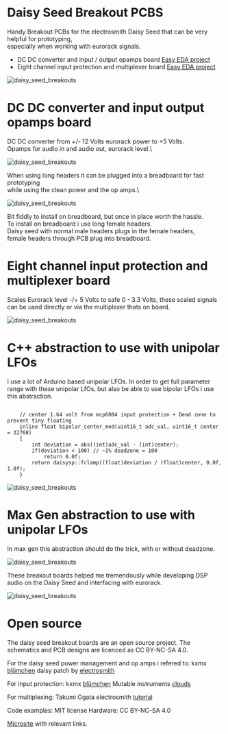 # **Daisy Seed Breakout PCBS**

Handy Breakout PCBs for the electrosmith Daisy Seed that can be very helpful for prototyping,\
especially when working with eurorack signals.

- DC DC converter and input / output opamps board
  [Easy EDA project](https://oshwlab.com/scape_rob/seed_power_opamps)
- Eight channel input protection and multiplexer board 
  [Easy EDA project](https://oshwlab.com/scape_rob/kxmx_bluemchen_copy)
 
 
 ![daisy_seed_breakouts](https://www.robertheel.com/++/wp-content/uploads/2025/09/seed_dcdc_and_muxes.jpg) 
 
  
 # DC DC converter and input output opamps board
DC DC converter from +/- 12 Volts eurorack power to +5 Volts.\
Opamps for audio in and audio out, eurorack level.\

 ![daisy_seed_breakouts](https://www.robertheel.com/++/wp-content/uploads/2025/08/seed_dcdc_01.jpg) 

When using long headers it can be plugged into a breadboard for fast prototyping\
while using the clean power and the op amps.\

 ![daisy_seed_breakouts](https://www.robertheel.com/++/wp-content/uploads/2025/09/seed_breadboard_01.jpg) 

Bit fiddly to install on breadboard, but once in place worth the hassle.\
To install on breadboard i use long female headers.\
Daisy seed with normal male headers plugs in the female headers,\
female headers through PCB plug into breadboard. 


 
 # Eight channel input protection and multiplexer board 
Scales Eurorack level -/+ 5 Volts to safe 0 - 3.3 Volts, these scaled signals can be used directly
or via the multiplexer thats on board. 


 ![daisy_seed_breakouts](https://www.robertheel.com/++/wp-content/uploads/2025/08/seed_mcp6004_mux_screen_01.jpg) 

 
# C++ abstraction to use with unipolar LFOs

I use a lot of Arduino based unipolar LFOs. In order to get full parameter range with
these unipolar LfOs, but also be able to use bipolar LFOs i use this abstraction.

```

    // center 1.64 volt from mcp6004 input protection + Dead zone to prevent tiny floating
    inline float bipolar_center_mod(uint16_t adc_val, uint16_t center = 32768)
    {
        int deviation = abs((int)adc_val - (int)center);
        if(deviation < 100) // ~1% deadzone = 100
            return 0.0f;
        return daisysp::fclamp((float)deviation / (float)center, 0.0f, 1.0f);
    }
```

 ![daisy_seed_breakouts](https://www.robertheel.com/++/wp-content/uploads/2025/08/seed_muxes_002.jpg) 


# Max Gen abstraction to use with unipolar LFOs

In max gen this abstraction should do the trick, with or without deadzone.

 ![daisy_seed_breakouts](https://www.robertheel.com/++/wp-content/uploads/2025/08/max_gen_unipolar.png) 
 

These breakout boards helped me tremendously while developing DSP audio on the Daisy Seed and interfacing with eurorack. 

 ![daisy_seed_breakouts](https://www.robertheel.com/++/wp-content/uploads/2025/08/seed_dcdc-and-mux.jpg) 


# Open source

The daisy seed breakout boards are an open source project. The schematics and PCB designs are licenced as CC BY-NC-SA 4.0.

For the daisy seed power management and op amps i refered to:
kxmx [blümchen](https://kxmx-bluemchen.recursinging.com/)
daisy patch by [electrosmith](https://daisy.nyc3.cdn.digitaloceanspaces.com/products/patch/ES_Daisy_Patch_Rev8.pdf)

For input protection:
kxmx [blümchen](https://kxmx-bluemchen.recursinging.com/)
Mutable instruments [clouds](https://pichenettes.github.io/mutable-instruments-documentation/modules/clouds/downloads/clouds_v30.pdf) 

For multiplexing:
Takumi Ogata electrosmith [tutorial](https://forum.electro-smith.com/t/cd4051-multiplexer-tutorial-is-here/3481)

Code examples: MIT license
Hardware: CC BY-NC-SA 4.0

[Microsite](https://www.robertheel.com/++/daisy-seed-breakout-boards/) with relevant links.
